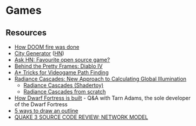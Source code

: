 # Games

## Resources

- [How DOOM fire was done](https://fabiensanglard.net/doom_fire_psx/)
- [City Generator](https://watabou.github.io/city-generator/) ([HN](https://news.ycombinator.com/item?id=30338074))
- [Ask HN: Favourite open source game?](https://news.ycombinator.com/item?id=31590724)
- [Behind the Pretty Frames: Diablo IV](https://mamoniem.com/behind-the-pretty-frames-diablo-iv/#39-ssr)
- [A* Tricks for Videogame Path Finding](https://timmastny.com/blog/a-star-tricks-for-videogame-path-finding/)
- [Radiance Cascades: New Approach to Calculating Global Illumination](https://80.lv/articles/radiance-cascades-new-approach-to-calculating-global-illumination/)
  - [Radiance Cascades (Shadertoy)](https://www.shadertoy.com/view/mtlBzX)
  - [Radiance Cascades from scratch](https://tmpvar.com/poc/radiance-cascades/)
- [How Dwarf Fortress is built](https://stackoverflow.blog/2021/07/28/700000-lines-of-code-20-years-and-one-developer-how-dwarf-fortress-is-built/) - Q&A with Tarn Adams, the sole developer of the Dwarf Fortress
- [5 ways to draw an outline](https://ameye.dev/notes/rendering-outlines/)
- [QUAKE 3 SOURCE CODE REVIEW: NETWORK MODEL](https://fabiensanglard.net/quake3/network.php)
